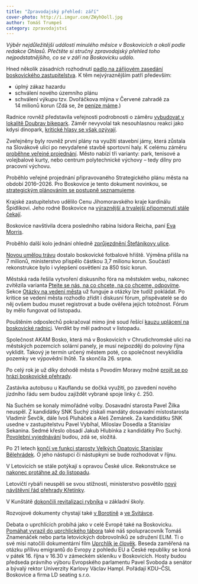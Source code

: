 ```yaml
---
title: "Zpravodajský přehled: září"
cover-photo: http://i.imgur.com/ZWyhOoll.jpg
author: Tomáš Trumpeš
category: zpravodajství
---
```


*Výběr nejdůležitější událostí minulého měsíce v Boskovicích a okolí podle redakce Ohlasů. Přečtěte si stručný zpravodajský přehled toho nejpodstatnějšího, co se v září na Boskovicku událo.*

Hned několik zásadních rozhodnutí [padlo na zářijovém zasedání boskovického zastupitelstva](/clanky/2015/09/zastupitelstvo.html). K těm nejvýraznějším patří především:

* úplný zákaz hazardu
* schválení nového územního plánu
* schválení výkupu tzv. Dvořáčkova mlýna v Červené zahradě za 14 milionů korun (Zdá se, že [peníze máme](/clanky/2015/09/penize-mame.html).)

Radnice rovněž představila veřejnosti podrobnosti o záměru [vybudovat v lokalitě Doubrav bikepark](/clanky/2015/09/bikepark.html). Záměr nevyvolal tak nesouhlasnou reakci jako kdysi dinopark, [kritické hlasy se však ozývají](/clanky/2015/09/anketa-k-bikeparku.html).

Zveřejněny byly rovněž první plány na využití stavební jámy, která zůstala na Slovákově ulici po nevydařené stavbě sportovní haly. K celému záměru [proběhne veřejné projednání](http://www.boskovice.cz/verejne-projednani-zameru-stavebni-jama-bilkova/d-26723/p1=1019). Město nabízí tři varianty: park, tenisové a volejbalové kurty, nebo centrum polytechnické výchovy – tedy dílny pro pracovní výchovu.

Proběhlo veřejné projednání připravovaného Strategického plánu města na období 2016–2026. Pro Boskovice je tento dokument novinkou, se [strategickým plánováním se postupně seznamujeme](/clanky/2015/09/rozhovor-tajemnik.html).

Krajské zastupitelstvo udělilo Cenu Jihomoravského kraje kardinálu Špidlíkovi. Jeho rodné Boskovice na [výraznější a trvalejší připomenutí stále čekají](/clanky/2015/09/pocta-spidlikovi.html).

Boskovice navštívila dcera posledního rabína Isidora Reicha, paní [Eva Morris](/clanky/2015/09/navsteva-evy-morris.html).

Proběhlo další kolo jednání ohledně [zprůjezdnění Štefánikovy ulice](/clanky/2015/09/zprujezdneni-stefanikovy.html).

[Novou umělou trávu](http://zrcadlo.net/clanky/Nova-umela-trava-na-stadionu-v-Boskovicich-stala-miliony-korun-2087/) dostalo boskovické fotbalové hřiště. Výměna přišla na 7 milionů, ministerstvo přispělo částkou 3,7 milionu korun. Součástí rekonstrukce bylo i vylepšení osvětlení za 850 tisíc korun.

Městská rada řešila vytvoření diskusního fóra na městském webu, nakonec zvítězila varianta [Ptejte se nás, na co chcete, na co chceme, odpovíme](/clanky/2015/09/otazky-a-odpovedi.html). Sekce [Otázky na vedení města](http://www.boskovice.cz/otazky-a-odpovedi-na-vedeni-mesta/d-26739) už funguje a otázky lze tudíž pokládat. Po kritice se vedení města rozhodlo zřídit i diskusní fórum, přispěvatelé se do něj ovšem budou muset registrovat a bude ověřena jejich totožnost. Fórum by mělo fungovat od listopadu.

Pouštěním odposlechů pokračoval mimo jiné soud řešící [kauzu uplácení na boskovické radnici](http://zrcadlo.net/clanky/O-udajnem-uplaceni-na-urade-v-Boskovicich-se-rozhodne-na-podzim-2108/). Verdikt by měl padnout v listopadu.

Společnost AKAM Bosko, která má v Boskovicích v Chrudichromské ulici na městských pozemcích solární panely, je musí nejpozději do poloviny října vyklidit. Takový je termín určený městem poté, co společnost nevyklidila pozemky ve výpovědní lhůtě. Ta skončila 26. srpna.

Po celý rok je už díky dohodě města s Povodím Moravy možné [projít se po hrázi boskovické přehrady](http://blanensky.denik.cz/zpravy_region/na-hraz-boskovicke-prehrady-mohou-lide-nove-chodit-po-cely-rok-20150904.html).

Zastávka autobusu u Kauflandu se dočká využití, po zavedení nového jízdního řádu sem budou zajíždět vybrané spoje linky č. 250.

Na Suchém se konaly mimořádné volby. Dosavadní starosta Pavel Žilka neuspěl. Z kandidátky SNK Suchý získali mandáty dosavadní místostarosta Vladimír Ševčík, dále Ivoš Pluháček a Aleš Zemánek. Za kandidátku SNK usedne v zastupitelstvu Pavel Vybíhal, Miloslav Dosedla a Stanislav Sekanina. Sedmé křeslo obsadí Jakub Hlubinka z kandidátky Pro Suchý. [Povolební vyjednávání](http://blanensky.denik.cz/zpravy_region/jednani-v-suchem-zatim-ticho-podle-mistnich-dopadly-volby-neresitelnym-patem-20151001.html) budou, zdá se, složitá.

Po 21 letech [končí ve funkci starosty Velkých Opatovic Stanislav Bělehrádek](http://blanensky.denik.cz/zpravy_region/opatovicky-starosta-belehradek-po-21-letech-konci-nesouhlasil-s-investicemi-20150918.html). O jeho nástupci či nástupkyni se bude rozhodovat v říjnu.

V Letovicích se stále potýkají s opravou České ulice. Rekonstrukce se [nakonec protáhne až do listopadu](http://zrcadlo.net/clanky/Rekonstrukce-Ceske-ulice-v-Letovicich-se-protahne-az-do-listopadu-2135/).

Letovičtí rybáři neuspěli se svou stížností, ministerstvo posvětilo [nový návštěvní řád přehrady Křetínky](http://zrcadlo.net/clanky/Stiznost-neuspela-navstevni-rad-Kretinky-posvetilo-i-ministerstvo-2171/).

V Kunštátě [dokončili revitalizaci rybníka](http://zrcadlo.net/clanky/Revitalizace-kunstatskeho-rybniku-skoncila-bahnak-prokoukl-2095/) u základní školy.

Rozvojové dokumenty chystají také [v Borotíně](http://blanensky.denik.cz/zpravy_region/borotinsti-budou-mit-novy-smer-i-diky-rozvojovemu-dokumentu-20150902.html) a [ve Svitávce](http://blanensky.denik.cz/zpravy_region/rozvoj-svitavky-novy-dokument-shrne-investice-na-pristi-roky-20150921.html). 

Debata o uprchlících probíhá jako v celé Evropě také na Boskovicku. [Pomáhat vyrazil do uprchlického tábora](/clanky/2015/09/reportaz-opatovac.html) také náš spolupracovník Tomáš Znamenáček nebo parta letovických dobrovolníků ze sdružení ELIM. Ti o své misi natočili dokumentární film [Uprchlík je člověk](https://www.youtube.com/watch?v=gsbs0jEOtyA). Beseda zaměřená na otázku přílivu emigrantů do Evropy z pohledu EU a České republiky se koná v pátek 16. října v 16.30 v zámeckém skleníku v Boskovicích. Hosty budou předseda právního výboru Evropského parlamentu Pavel Svoboda a senátor a bývalý rektor Univerzity Karlovy Václav Hampl. Pořádají KDU–ČSL Boskovice a firma LD seating s.r.o.